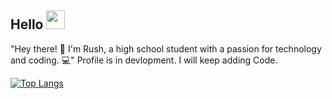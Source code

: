 ## Hello <img src="https://raw.githubusercontent.com/RushilRawat/RushilRawat/master/wave.gif" width="30px">

"Hey there! 👋 I'm Rush, a high school student with a passion for technology and coding. 💻"
Profile is in devlopment. I will keep adding Code.
<!--
**RushilRawat/RushilRawat** is a ✨ _special_ ✨ repository because its `README.md` (this file) appears on your GitHub profile.

Here are some ideas to get you started:

- 🔭 I’m currently working on ...
- 🌱 I’m currently learning ...
- 👯 I’m looking to collaborate on ...
- 🤔 I’m looking for help with ...
- 💬 Ask me about ...
- 📫 How to reach me: ...
- 😄 Pronouns: ...
- ⚡ Fun fact: ...
-->
[![Top Langs](https://github-readme-stats.vercel.app/api/top-langs/?username=RushR2005&layout=compact)](https://github.com/RushR2005/github-readme-stats)
